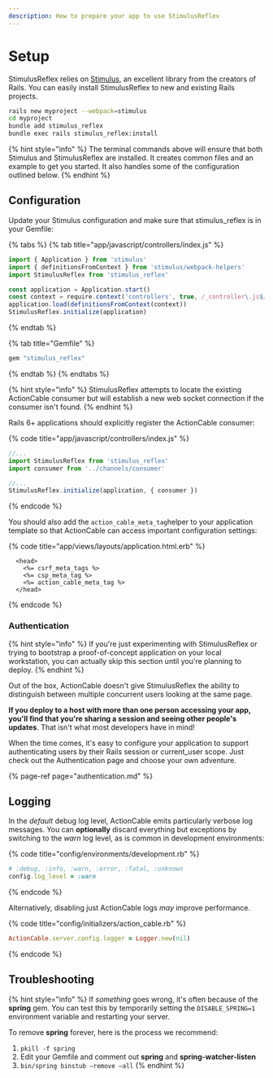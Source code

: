```yaml
---
description: How to prepare your app to use StimulusReflex
---
```


# Setup

StimulusReflex relies on [Stimulus](https://stimulusjs.org/), an excellent library from the creators of Rails. You can easily install StimulusReflex to new and existing Rails projects.

```bash
rails new myproject --webpack=stimulus
cd myproject
bundle add stimulus_reflex
bundle exec rails stimulus_reflex:install
```

{% hint style="info" %}
The terminal commands above will ensure that both Stimulus and StimulusReflex are installed. It creates common files and an example to get you started. It also handles some of the configuration outlined below.
{% endhint %}

## Configuration

Update your Stimulus configuration and make sure that stimulus\_reflex is in your Gemfile:

{% tabs %}
{% tab title="app/javascript/controllers/index.js" %}
```javascript
import { Application } from 'stimulus'
import { definitionsFromContext } from 'stimulus/webpack-helpers'
import StimulusReflex from 'stimulus_reflex'

const application = Application.start()
const context = require.context('controllers', true, /_controller\.js$/)
application.load(definitionsFromContext(context))
StimulusReflex.initialize(application)
```
{% endtab %}

{% tab title="Gemfile" %}
```ruby
gem "stimulus_reflex"
```
{% endtab %}
{% endtabs %}

{% hint style="info" %}
StimulusReflex attempts to locate the existing ActionCable consumer but will establish a new web socket connection if the consumer isn't found.
{% endhint %}

Rails 6+ applications should explicitly register the ActionCable consumer:

{% code title="app/javascript/controllers/index.js" %}
```javascript
//...
import StimulusReflex from 'stimulus_reflex'
import consumer from '../channels/consumer'

//...
StimulusReflex.initialize(application, { consumer })
```
{% endcode %}

You should also add the `action_cable_meta_tag`helper to your application template so that ActionCable can access important configuration settings:

{% code title="app/views/layouts/application.html.erb" %}
```markup
  <head>
    <%= csrf_meta_tags %>
    <%= csp_meta_tag %>
    <%= action_cable_meta_tag %>
  </head>
```
{% endcode %}

### Authentication

{% hint style="info" %}
If you're just experimenting with StimulusReflex or trying to bootstrap a proof-of-concept application on your local workstation, you can actually skip this section until you're planning to deploy.
{% endhint %}

Out of the box, ActionCable doesn't give StimulusReflex the ability to distinguish between multiple concurrent users looking at the same page.

**If you deploy to a host with more than one person accessing your app, you'll find that you're sharing a session and seeing other people's updates**. That isn't what most developers have in mind!

When the time comes, it's easy to configure your application to support authenticating users by their Rails session or current\_user scope. Just check out the Authentication page and choose your own adventure.

{% page-ref page="authentication.md" %}

## Logging

In the _default_ debug log level, ActionCable emits particularly verbose log messages. You can **optionally** discard everything but exceptions by switching to the _warn_ log level, as is common in development environments:

{% code title="config/environments/development.rb" %}
```ruby
# :debug, :info, :warn, :error, :fatal, :unknown
config.log_level = :warn
```
{% endcode %}

Alternatively, disabling just ActionCable logs _may_ improve performance.

{% code title="config/initializers/action\_cable.rb" %}
```ruby
ActionCable.server.config.logger = Logger.new(nil)
```
{% endcode %}

## Troubleshooting

{% hint style="info" %}
If _something_ goes wrong, it's often because of the **spring** gem. You can test this by temporarily setting the `DISABLE_SPRING=1` environment variable and restarting your server.

To remove **spring** forever, here is the process we recommend:

1. `pkill -f spring`
2. Edit your Gemfile and comment out **spring** and **spring-watcher-listen**
3. `bin/spring binstub –remove –all`
{% endhint %}

